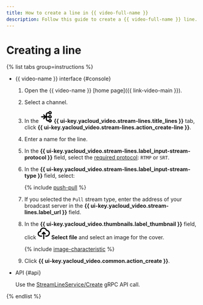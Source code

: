 ```yaml
---
title: How to create a line in {{ video-full-name }}
description: Follow this guide to create a {{ video-full-name }} line.
---
```


# Creating a line

{% list tabs group=instructions %}

- {{ video-name }} interface {#console}

   1. Open the {{ video-name }} [home page]({{ link-video-main }}).
   1. Select a channel.
   1. In the ![image](../../../_assets/console-icons/branches-right-arrow-right.svg) **{{ ui-key.yacloud_video.stream-lines.title_lines }}** tab, click **{{ ui-key.yacloud_video.stream-lines.action_create-line }}**.
   1. Enter a name for the line.
   1. In the **{{ ui-key.yacloud_video.stream-lines.label_input-stream-protocol }}** field, select the [required protocol](../../concepts/streams.md#lines): `RTMP` or `SRT`.
   1. In the **{{ ui-key.yacloud_video.stream-lines.label_input-stream-type }}** field, select:

      {% include [push-pull](../../../_includes/video/push-pull.md) %}

   1. If you selected the `Pull` stream type, enter the address of your broadcast server in the **{{ ui-key.yacloud_video.stream-lines.label_url }}** field.
   1. In the **{{ ui-key.yacloud_video.thumbnails.label_thumbnail }}** field, click ![image](../../../_assets/console-icons/cloud-arrow-up-in.svg) **Select file** and select an image for the cover.

      {% include [image-characteristic](../../../_includes/video/image-characteristic.md) %}

   1. Click **{{ ui-key.yacloud_video.common.action_create }}**.

- API {#api}

   Use the [StreamLineService/Create](../../api-ref/grpc/StreamLine/create.md) gRPC API call.

{% endlist %}